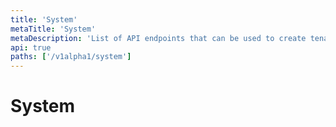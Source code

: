 ```yaml
---
title: 'System'
metaTitle: 'System'
metaDescription: 'List of API endpoints that can be used to create tenants and manage the on premise installation'
api: true
paths: ['/v1alpha1/system']
---
```


# System
